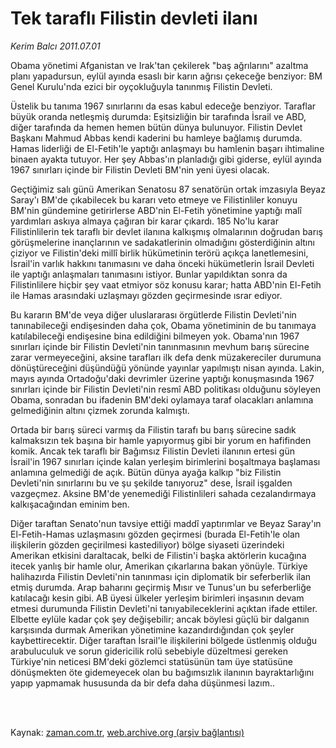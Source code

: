 # Tek taraflı Filistin  devleti ilanı

*Kerim Balcı 2011.07.01*

<td class="columnist-detail">
<p>Obama yönetimi Afganistan ve Irak'tan çekilerek "baş ağrılarını" azaltma planı yapadursun, eylül ayında esaslı bir karın ağrısı çekeceğe benziyor: BM Genel Kurulu'nda ezici bir oyçokluğuyla tanınmış Filistin Devleti.</p>
<p>
<div id="haberMetinDiv">
<p>Üstelik bu tanıma 1967 sınırlarını da esas kabul edeceğe benziyor. Taraflar büyük oranda netleşmiş durumda: Eşitsizliğin bir tarafında İsrail ve ABD, diğer tarafında da hemen hemen bütün dünya bulunuyor. Filistin Devlet Başkanı Mahmud Abbas kendi kaderini bu hamleye bağlamış durumda. Hamas liderliği de El-Fetih'le yaptığı anlaşmayı bu hamlenin başarı ihtimaline binaen ayakta tutuyor. Her şey Abbas'ın planladığı gibi giderse, eylül ayında 1967 sınırları içinde bir Filistin Devleti BM'nin yeni üyesi olacak.
<p>Geçtiğimiz salı günü Amerikan Senatosu 87 senatörün ortak imzasıyla Beyaz Saray'ı BM'de çıkabilecek bu kararı veto etmeye ve Filistinliler konuyu BM'nin gündemine getirirlerse ABD'nin El-Fetih yönetimine yaptığı malî yardımları askıya almaya çağıran bir karar çıkardı. 185 No'lu karar Filistinlilerin tek taraflı bir devlet ilanına kalkışmış olmalarının doğrudan barış görüşmelerine inançlarının ve sadakatlerinin olmadığını gösterdiğinin altını çiziyor ve Filistin'deki millî birlik hükümetinin terörü açıkça lanetlemesini, İsrail'in varlık hakkını tanımasını ve daha önceki hükümetlerin İsrail Devleti ile yaptığı anlaşmaları tanımasını istiyor. Bunlar yapıldıktan sonra da Filistinlilere hiçbir şey vaat etmiyor söz konusu karar; hatta ABD'nin El-Fetih ile Hamas arasındaki uzlaşmayı gözden geçirmesinde ısrar ediyor.
<p>Bu kararın BM'de veya diğer uluslararası örgütlerde Filistin Devleti'nin tanınabileceği endişesinden daha çok, Obama yönetiminin de bu tanımaya katılabileceği endişesine bina edildiğini bilmeyen yok. Obama'nın 1967 sınırları içinde bir Filistin Devleti'nin tanınmasının mevhum barış sürecine zarar vermeyeceğini, aksine tarafları ilk defa denk müzakereciler durumuna dönüştüreceğini düşündüğü yönünde yayınlar yapılmıştı nisan ayında. Lakin, mayıs ayında Ortadoğu'daki devrimler üzerine yaptığı konuşmasında 1967 sınırları içinde bir Filistin Devleti'nin resmî ABD politikası olduğunu söyleyen Obama, sonradan bu ifadenin BM'deki oylamaya taraf olacakları anlamına gelmediğinin altını çizmek zorunda kalmıştı.
<p>Ortada bir barış süreci varmış da Filistin tarafı bu barış sürecine sadık kalmaksızın tek başına bir hamle yapıyormuş gibi bir yorum en hafifinden komik. Ancak tek taraflı bir Bağımsız Filistin Devleti ilanının ertesi gün İsrail'in 1967 sınırları içinde kalan yerleşim birimlerini boşaltmaya başlaması anlamına gelmediği de açık. Bütün dünya ayağa kalkıp "biz Filistin Devleti'nin sınırlarını bu ve şu şekilde tanıyoruz" dese, İsrail işgalden vazgeçmez. Aksine BM'de yenemediği Filistinlileri sahada cezalandırmaya kalkışacağından eminim ben.
<p>Diğer taraftan Senato'nun tavsiye ettiği maddî yaptırımlar ve Beyaz Saray'ın El-Fetih-Hamas uzlaşmasını gözden geçirmesi (burada El-Fetih'le olan ilişkilerin gözden geçirilmesi kastediliyor) bölge siyaseti üzerindeki Amerikan etkisini daraltacak, belki de Filistin'i başka aktörlerin kucağına itecek yanlış bir hamle olur, Amerikan çıkarlarına bakan yönüyle. Türkiye halihazırda Filistin Devleti'nin tanınması için diplomatik bir seferberlik ilan etmiş durumda. Arap baharını geçirmiş Mısır ve Tunus'un bu seferberliğe katılacağı kesin gibi. AB üyesi ülkeler yerleşim birimleri inşasının devam etmesi durumunda Filistin Devleti'ni tanıyabileceklerini açıktan ifade ettiler. Elbette eylüle kadar çok şey değişebilir; ancak böylesi güçlü bir dalganın karşısında durmak Amerikan yönetimine kazandırdığından çok şeyler kaybettirecektir. Diğer taraftan İsrail'le ilişkilerini bölgede üstlenmiş olduğu arabuluculuk ve sorun gidericilik rolü sebebiyle düzeltmesi gereken Türkiye'nin neticesi BM'deki gözlemci statüsünün tam üye statüsüne dönüşmekten öte gidemeyecek olan bu bağımsızlık ilanının bayraktarlığını yapıp yapmamak hususunda da bir defa daha düşünmesi lazım.. </p></p></p></p></p></div>
</p>


<p><br>
		 </br></p></td>

Kaynak: [zaman.com.tr](http://zaman.com.tr/yazar.do?yazino=1153076), [web.archive.org (arşiv bağlantısı)](http://web.archive.org/web/20111213094456/http://zaman.com.tr/yazar.do?yazino=1153076)
